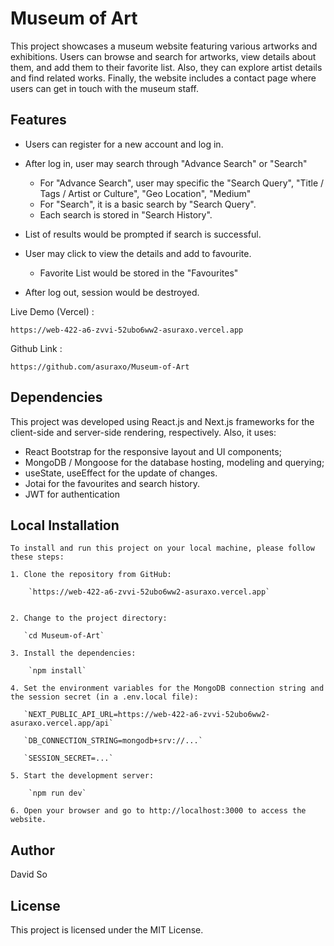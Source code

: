 # Museum of Art

This project showcases a museum website featuring various artworks and exhibitions. Users can browse and search for artworks, view details about them, and add them to their favorite list. Also, they can explore artist details and find related works. Finally, the website includes a contact page where users can get in touch with the museum staff.

## Features

- Users can register for a new account and log in.

- After log in, user may search through "Advance Search" or "Search"
    - For "Advance Search", user may specific the "Search Query", "Title / Tags / Artist or Culture", "Geo Location", "Medium"
    - For "Search", it is a basic search by "Search Query".
    - Each search is stored in "Search History".
- List of results would be prompted if search is successful.

- User may click to view the details and add to favourite.
    - Favorite List would be stored in the "Favourites"
    
- After log out, session would be destroyed.

Live Demo (Vercel) :

    https://web-422-a6-zvvi-52ubo6ww2-asuraxo.vercel.app

Github Link :

    https://github.com/asuraxo/Museum-of-Art

## Dependencies

This project was developed using React.js and Next.js frameworks for the client-side and server-side rendering, respectively. Also, it uses:

- React Bootstrap for the responsive layout and UI components;
- MongoDB / Mongoose for the database hosting, modeling and querying;
- useState, useEffect for the update of changes.
- Jotai for the favourites and search history.
- JWT for authentication

## Local Installation

    To install and run this project on your local machine, please follow these steps:

    1. Clone the repository from GitHub:

        `https://web-422-a6-zvvi-52ubo6ww2-asuraxo.vercel.app`


    2. Change to the project directory:

       `cd Museum-of-Art`

    3. Install the dependencies:

        `npm install`

    4. Set the environment variables for the MongoDB connection string and the session secret (in a .env.local file):

       `NEXT_PUBLIC_API_URL=https://web-422-a6-zvvi-52ubo6ww2-asuraxo.vercel.app/api`

       `DB_CONNECTION_STRING=mongodb+srv://...`

       `SESSION_SECRET=...`

    5. Start the development server:

        `npm run dev`

    6. Open your browser and go to http://localhost:3000 to access the website.

## Author

David So

## License

This project is licensed under the MIT License.



